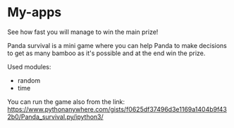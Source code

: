 # My-apps

See how fast you will manage to win the main prize!

Panda survival is a mini game where you can help Panda to make decisions to get as many bamboo as it's possible and at the end win the prize.

Used modules:
- random
- time

You can run the game also from the link: https://www.pythonanywhere.com/gists/f0625df37496d3e1169a1404b9f432b0/Panda_survival.py/ipython3/
